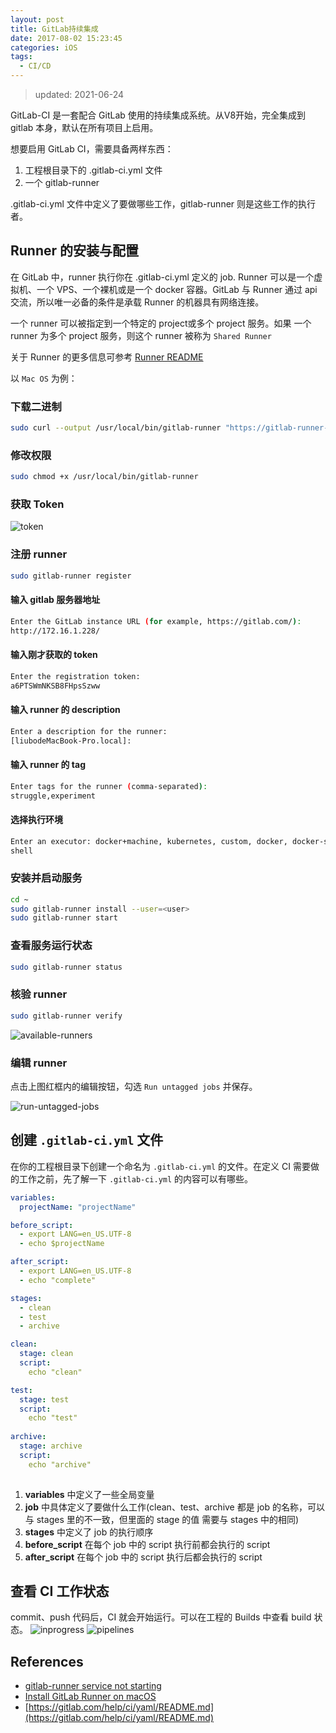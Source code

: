 ```yaml
---
layout: post
title: GitLab持续集成
date: 2017-08-02 15:23:45
categories: iOS
tags: 
  - CI/CD
---
```


> updated: 2021-06-24

GitLab-CI 是一套配合 GitLab 使用的持续集成系统。从V8开始，完全集成到 gitlab 本身，默认在所有项目上启用。

<!-- more -->

想要启用 GitLab CI，需要具备两样东西：

1. 工程根目录下的 .gitlab-ci.yml 文件
2. 一个 gitlab-runner

.gitlab-ci.yml 文件中定义了要做哪些工作，gitlab-runner 则是这些工作的执行者。

## Runner 的安装与配置
在 GitLab 中，runner 执行你在 .gitlab-ci.yml 定义的 job. Runner 可以是一个虚拟机、一个 VPS、一个裸机或是一个 docker 容器。GitLab 与 Runner 通过 api 交流，所以唯一必备的条件是承载 Runner 的机器具有网络连接。

一个 runner 可以被指定到一个特定的 project或多个 project 服务。如果 一个 runner 为多个 project 服务，则这个 runner 被称为 `Shared Runner`

关于 Runner 的更多信息可参考 [Runner README](https://gitlab.com/help/ci/runners/README.md)


以 `Mac OS` 为例：

### 下载二进制
```sh
sudo curl --output /usr/local/bin/gitlab-runner "https://gitlab-runner-downloads.s3.amazonaws.com/latest/binaries/gitlab-runner-darwin-amd64"
```

### 修改权限
```sh
sudo chmod +x /usr/local/bin/gitlab-runner
```
### 获取 Token

![token](https://qiniu.struggleblog.com/gitlab-runner-token.png)

### 注册 runner

```sh
sudo gitlab-runner register
```
#### 输入 gitlab 服务器地址

```sh
Enter the GitLab instance URL (for example, https://gitlab.com/):
http://172.16.1.228/
```

#### 输入刚才获取的 token
```sh
Enter the registration token:
a6PTSWmNKSB8FHpsSzww
```
#### 输入 runner 的 description
```sh
Enter a description for the runner:
[liubodeMacBook-Pro.local]:
```

#### 输入 runner 的 tag

```sh
Enter tags for the runner (comma-separated):
struggle,experiment
```
####  选择执行环境
```sh
Enter an executor: docker+machine, kubernetes, custom, docker, docker-ssh, ssh, virtualbox, parallels, shell, docker-ssh+machine:
shell
```

### 安装并启动服务

```sh
cd ~
sudo gitlab-runner install --user=<user>
sudo gitlab-runner start
```

### 查看服务运行状态

```sh
sudo gitlab-runner status
```

### 核验 runner 
```sh
sudo gitlab-runner verify
```
![available-runners](https://qiniu.struggleblog.com/gitlab-runner-available-runners.png)

### 编辑 runner
点击上图红框内的编辑按钮，勾选 `Run untagged jobs` 并保存。

![run-untagged-jobs](https://qiniu.struggleblog.com/gitlab-runner-run-untagged-jobs.png)

## 创建 `.gitlab-ci.yml` 文件

在你的工程根目录下创建一个命名为 `.gitlab-ci.yml` 的文件。在定义 CI 需要做的工作之前，先了解一下 `.gitlab-ci.yml` 的内容可以有哪些。

```yml
variables:
  projectName: "projectName"

before_script:
  - export LANG=en_US.UTF-8
  - echo $projectName

after_script:
  - export LANG=en_US.UTF-8
  - echo "complete"

stages:
  - clean
  - test
  - archive

clean:
  stage: clean
  script:
    echo "clean"

test:
  stage: test
  script:
    echo "test"
  
archive:
  stage: archive
  script:
    echo "archive"
    
```

1. __variables__ 中定义了一些全局变量
2. __job__ 中具体定义了要做什么工作(clean、test、archive 都是 job 的名称，可以与 stages 里的不一致，但里面的 stage 的值 需要与 stages 中的相同)
3. __stages__ 中定义了 job 的执行顺序
4. __before_script__ 在每个 job 中的 script 执行前都会执行的 script
5. __after_script__ 在每个 job 中的 script 执行后都会执行的 script

## 查看 CI 工作状态
commit、push 代码后，CI 就会开始运行。可以在工程的 Builds 中查看 build 状态。
![inprogress](https://qiniu.struggleblog.com/gitlab-runner-inprogress.png)
![pipelines](https://qiniu.struggleblog.com/gitlab-runner-pipelines.png)


## References
* [gitlab-runner service not starting](https://gitlab.com/gitlab-org/gitlab-runner/-/issues/3344)
* [Install GitLab Runner on macOS](https://docs.gitlab.com/runner/install/osx.html)
* [https://gitlab.com/help/ci/yaml/README.md](https://gitlab.com/help/ci/yaml/README.md)
